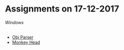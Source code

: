 Assignments on 17-12-2017
=========================

###### Windows

* [Obj Parser](../../c/objParser)
* [Monkey Head](../../windows/monkeyHead)
